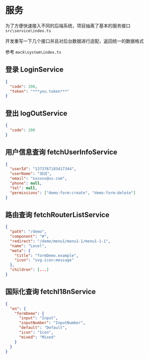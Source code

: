 # 服务

为了方便快速接入不同的后端系统，项目抽离了基本的服务接口 `src\service\index.ts`

开发重写一下几个接口并且对后台数据进行适配，返回统一的数据格式

参考 `mock\system\index.ts`

## 登录 LoginService

```json
{
  "code": 200,
  "token": "***you.token***"
}
```

## 登出 logOutService

```json
{
  "code": 200
}
```

## 用户信息查询 fetchUserInfoService

```json
{
  "userId": "1373767183417344",
  "userName": "测试",
  "email": "xxxxxx@xx.com",
  "phone": null,
  "tel": null,
  "permissions": ["demo:form:create", "demo:form:delete"]
}
```

## 路由查询 fetchRouterListService

```json
{
  "path": "/demo",
  "component": "#",
  "redirect": "/demo/menu1/menu1-1/menu1-1-1",
  "name": "Level",
  "meta": {
    "title": "formDemo.example",
    "icon": "svg-icon:message"
  },
  "children": [...]
}
```

## 国际化查询 fetchI18nService

```json
{
  "en": {
    "formDemo": {
      "input": "Input",
      "inputNumber": "InputNumber",
      "default": "Default",
      "icon": "Icon",
      "mixed": "Mixed"
    }
  }
}
```
